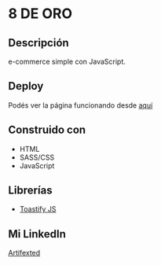 # 8 DE ORO #

## Descripción ##
e-commerce simple con JavaScript.

## Deploy ##
Podés ver la página funcionando desde [aquí](https://aguslu0.github.io/8deoro/)

## Construido con ##
* HTML
* SASS/CSS
* JavaScript

## Librerías ##
* [Toastify JS](https://github.com/apvarun/toastify-js/)

## Mi LinkedIn ##
[Artifexted](https://www.linkedin.com/in/artifexted/)
